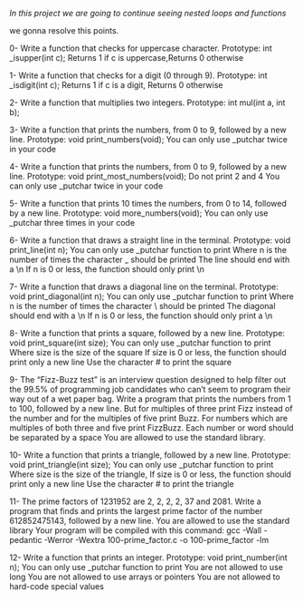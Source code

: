 *In this project we are going to continue seeing nested loops and functions*

we gonna resolve this points.

0- Write a function that checks for uppercase character.
Prototype: int _isupper(int c); Returns 1 if c is uppercase,Returns 0 otherwise

1- Write a function that checks for a digit (0 through 9).
Prototype: int _isdigit(int c); Returns 1 if c is a digit, Returns 0 otherwise

2- Write a function that multiplies two integers.
Prototype: int mul(int a, int b);

3- Write a function that prints the numbers, from 0 to 9, followed by a new line.
Prototype: void print_numbers(void); You can only use _putchar twice in your code

4- Write a function that prints the numbers, from 0 to 9, followed by a new line.
Prototype: void print_most_numbers(void); Do not print 2 and 4 You can only use _putchar twice in your code

5- Write a function that prints 10 times the numbers, from 0 to 14, followed by a new line.
Prototype: void more_numbers(void); You can only use _putchar three times in your code

6- Write a function that draws a straight line in the terminal.
Prototype: void print_line(int n); You can only use _putchar function to print
Where n is the number of times the character _ should be printed
The line should end with a \n If n is 0 or less, the function should only print \n

7- Write a function that draws a diagonal line on the terminal.
Prototype: void print_diagonal(int n); You can only use _putchar function to print
Where n is the number of times the character \ should be printed
The diagonal should end with a \n If n is 0 or less, the function should only print a \n

8- Write a function that prints a square, followed by a new line.
Prototype: void print_square(int size); You can only use _putchar function to print
Where size is the size of the square If size is 0 or less, the function should print only a new line
Use the character # to print the square

9- The “Fizz-Buzz test” is an interview question designed to help filter out the 99.5% of programming job candidates who can’t seem to program their way out of a wet paper bag.
Write a program that prints the numbers from 1 to 100, followed by a new line. But for multiples of three print Fizz instead of the number and for the multiples of five print Buzz. For numbers which are multiples of both three and five print FizzBuzz.
Each number or word should be separated by a space
You are allowed to use the standard library.

10- Write a function that prints a triangle, followed by a new line.
Prototype: void print_triangle(int size); You can only use _putchar function to print
Where size is the size of the triangle, If size is 0 or less, the function should print only a new line
Use the character # to print the triangle

11- The prime factors of 1231952 are 2, 2, 2, 2, 37 and 2081.
Write a program that finds and prints the largest prime factor of the number 612852475143, followed by a new line.
You are allowed to use the standard library
Your program will be compiled with this command: gcc -Wall -pedantic -Werror -Wextra 100-prime_factor.c -o 100-prime_factor -lm

12- Write a function that prints an integer.
Prototype: void print_number(int n); You can only use _putchar function to print
You are not allowed to use long You are not allowed to use arrays or pointers
You are not allowed to hard-code special values